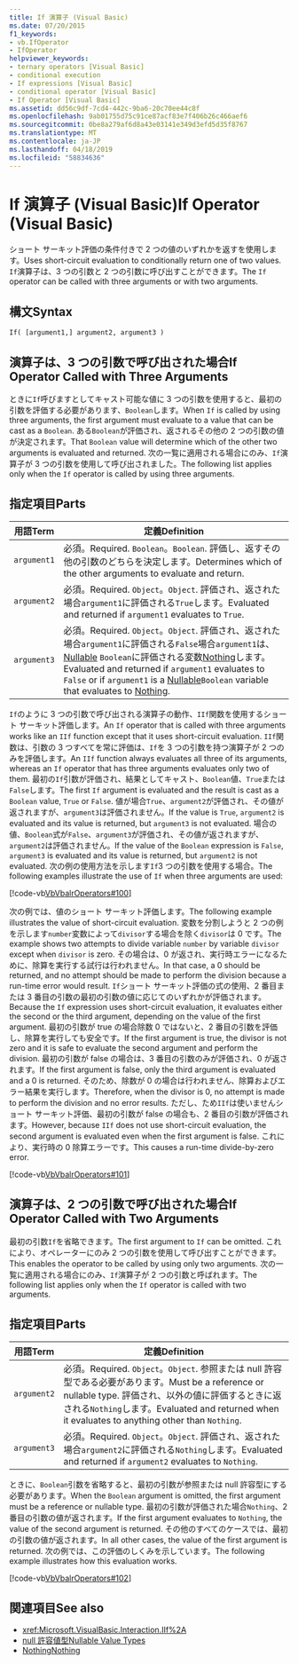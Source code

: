 ```yaml
---
title: If 演算子 (Visual Basic)
ms.date: 07/20/2015
f1_keywords:
- vb.IfOperator
- IfOperator
helpviewer_keywords:
- ternary operators [Visual Basic]
- conditional execution
- If expressions [Visual Basic]
- conditional operator [Visual Basic]
- If Operator [Visual Basic]
ms.assetid: dd56c9df-7cd4-442c-9ba6-20c70ee44c8f
ms.openlocfilehash: 9ab01755d75c91ce87acf83e7f406b26c466aef6
ms.sourcegitcommit: 0be8a279af6d8a43e03141e349d3efd5d35f8767
ms.translationtype: MT
ms.contentlocale: ja-JP
ms.lasthandoff: 04/18/2019
ms.locfileid: "58834636"
---
```

# <a name="if-operator-visual-basic"></a><span data-ttu-id="3bf91-102">If 演算子 (Visual Basic)</span><span class="sxs-lookup"><span data-stu-id="3bf91-102">If Operator (Visual Basic)</span></span>
<span data-ttu-id="3bf91-103">ショート サーキット評価の条件付きで 2 つの値のいずれかを返すを使用します。</span><span class="sxs-lookup"><span data-stu-id="3bf91-103">Uses short-circuit evaluation to conditionally return one of two values.</span></span> <span data-ttu-id="3bf91-104">`If`演算子は、3 つの引数と 2 つの引数に呼び出すことができます。</span><span class="sxs-lookup"><span data-stu-id="3bf91-104">The `If` operator can be called with three arguments or with two arguments.</span></span>  
  
## <a name="syntax"></a><span data-ttu-id="3bf91-105">構文</span><span class="sxs-lookup"><span data-stu-id="3bf91-105">Syntax</span></span>  
  
```  
If( [argument1,] argument2, argument3 )  
```  
  
## <a name="if-operator-called-with-three-arguments"></a><span data-ttu-id="3bf91-106">演算子は、3 つの引数で呼び出された場合</span><span class="sxs-lookup"><span data-stu-id="3bf91-106">If Operator Called with Three Arguments</span></span>  
 <span data-ttu-id="3bf91-107">ときに`If`呼びますとしてキャスト可能な値に 3 つの引数を使用すると、最初の引数を評価する必要があります、`Boolean`します。</span><span class="sxs-lookup"><span data-stu-id="3bf91-107">When `If` is called by using three arguments, the first argument must evaluate to a value that can be cast as a `Boolean`.</span></span> <span data-ttu-id="3bf91-108">ある`Boolean`が評価され、返されるその他の 2 つの引数の値が決定されます。</span><span class="sxs-lookup"><span data-stu-id="3bf91-108">That `Boolean` value will determine which of the other two arguments is evaluated and returned.</span></span> <span data-ttu-id="3bf91-109">次の一覧に適用される場合にのみ、`If`演算子が 3 つの引数を使用して呼び出されました。</span><span class="sxs-lookup"><span data-stu-id="3bf91-109">The following list applies only when the `If` operator is called by using three arguments.</span></span>  
  
## <a name="parts"></a><span data-ttu-id="3bf91-110">指定項目</span><span class="sxs-lookup"><span data-stu-id="3bf91-110">Parts</span></span>  
  
|<span data-ttu-id="3bf91-111">用語</span><span class="sxs-lookup"><span data-stu-id="3bf91-111">Term</span></span>|<span data-ttu-id="3bf91-112">定義</span><span class="sxs-lookup"><span data-stu-id="3bf91-112">Definition</span></span>|  
|---|---|  
|`argument1`|<span data-ttu-id="3bf91-113">必須。</span><span class="sxs-lookup"><span data-stu-id="3bf91-113">Required.</span></span> <span data-ttu-id="3bf91-114">`Boolean`。</span><span class="sxs-lookup"><span data-stu-id="3bf91-114">`Boolean`.</span></span> <span data-ttu-id="3bf91-115">評価し、返すその他の引数のどちらを決定します。</span><span class="sxs-lookup"><span data-stu-id="3bf91-115">Determines which of the other arguments to evaluate and return.</span></span>|  
|`argument2`|<span data-ttu-id="3bf91-116">必須。</span><span class="sxs-lookup"><span data-stu-id="3bf91-116">Required.</span></span> <span data-ttu-id="3bf91-117">`Object`。</span><span class="sxs-lookup"><span data-stu-id="3bf91-117">`Object`.</span></span> <span data-ttu-id="3bf91-118">評価され、返された場合`argument1`に評価される`True`します。</span><span class="sxs-lookup"><span data-stu-id="3bf91-118">Evaluated and returned if `argument1` evaluates to `True`.</span></span>|  
|`argument3`|<span data-ttu-id="3bf91-119">必須。</span><span class="sxs-lookup"><span data-stu-id="3bf91-119">Required.</span></span> <span data-ttu-id="3bf91-120">`Object`。</span><span class="sxs-lookup"><span data-stu-id="3bf91-120">`Object`.</span></span> <span data-ttu-id="3bf91-121">評価され、返された場合`argument1`に評価される`False`場合`argument1`は、 [Nullable](../../../visual-basic/programming-guide/language-features/data-types/nullable-value-types.md) `Boolean`に評価される変数[Nothing](../../../visual-basic/language-reference/nothing.md)します。</span><span class="sxs-lookup"><span data-stu-id="3bf91-121">Evaluated and returned if `argument1` evaluates to `False` or if `argument1` is a [Nullable](../../../visual-basic/programming-guide/language-features/data-types/nullable-value-types.md)`Boolean` variable that evaluates to [Nothing](../../../visual-basic/language-reference/nothing.md).</span></span>|  
  
 <span data-ttu-id="3bf91-122">`If`のように 3 つの引数で呼び出される演算子の動作、`IIf`関数を使用するショート サーキット評価します。</span><span class="sxs-lookup"><span data-stu-id="3bf91-122">An `If` operator that is called with three arguments works like an `IIf` function except that it uses short-circuit evaluation.</span></span> <span data-ttu-id="3bf91-123">`IIf`関数は、引数の 3 つすべてを常に評価は、`If`を 3 つの引数を持つ演算子が 2 つのみを評価します。</span><span class="sxs-lookup"><span data-stu-id="3bf91-123">An `IIf` function always evaluates all three of its arguments, whereas an `If` operator that has three arguments evaluates only two of them.</span></span> <span data-ttu-id="3bf91-124">最初の`If`引数が評価され、結果としてキャスト、`Boolean`値、`True`または`False`します。</span><span class="sxs-lookup"><span data-stu-id="3bf91-124">The first `If` argument is evaluated and the result is cast as a `Boolean` value, `True` or `False`.</span></span> <span data-ttu-id="3bf91-125">値が場合`True`、`argument2`が評価され、その値が返されますが、`argument3`は評価されません。</span><span class="sxs-lookup"><span data-stu-id="3bf91-125">If the value is `True`, `argument2` is evaluated and its value is returned, but `argument3` is not evaluated.</span></span> <span data-ttu-id="3bf91-126">場合の値、`Boolean`式が`False`、`argument3`が評価され、その値が返されますが、`argument2`は評価されません。</span><span class="sxs-lookup"><span data-stu-id="3bf91-126">If the value of the `Boolean` expression is `False`, `argument3` is evaluated and its value is returned, but `argument2` is not evaluated.</span></span> <span data-ttu-id="3bf91-127">次の例の使用方法を示します`If`3 つの引数を使用する場合。</span><span class="sxs-lookup"><span data-stu-id="3bf91-127">The following examples illustrate the use of `If` when three arguments are used:</span></span>  
  
 [!code-vb[VbVbalrOperators#100](~/samples/snippets/visualbasic/VS_Snippets_VBCSharp/VbVbalrOperators/VB/Class4.vb#100)]  
  
 <span data-ttu-id="3bf91-128">次の例では、値のショート サーキット評価します。</span><span class="sxs-lookup"><span data-stu-id="3bf91-128">The following example illustrates the value of short-circuit evaluation.</span></span> <span data-ttu-id="3bf91-129">変数を分割しようと 2 つの例を示します`number`変数によって`divisor`する場合を除く`divisor`は 0 です。</span><span class="sxs-lookup"><span data-stu-id="3bf91-129">The example shows two attempts to divide variable `number` by variable `divisor` except when `divisor` is zero.</span></span> <span data-ttu-id="3bf91-130">その場合は、0 が返され、実行時エラーになるために、除算を実行する試行は行われません。</span><span class="sxs-lookup"><span data-stu-id="3bf91-130">In that case, a 0 should be returned, and no attempt should be made to perform the division because a run-time error would result.</span></span> <span data-ttu-id="3bf91-131">`If`ショート サーキット評価の式の使用、2 番目または 3 番目の引数の最初の引数の値に応じてのいずれかが評価されます。</span><span class="sxs-lookup"><span data-stu-id="3bf91-131">Because the `If` expression uses short-circuit evaluation, it evaluates either the second or the third argument, depending on the value of the first argument.</span></span> <span data-ttu-id="3bf91-132">最初の引数が true の場合除数 0 ではないと、2 番目の引数を評価し、除算を実行しても安全です。</span><span class="sxs-lookup"><span data-stu-id="3bf91-132">If the first argument is true, the divisor is not zero and it is safe to evaluate the second argument and perform the division.</span></span> <span data-ttu-id="3bf91-133">最初の引数が false の場合は、3 番目の引数のみが評価され、0 が返されます。</span><span class="sxs-lookup"><span data-stu-id="3bf91-133">If the first argument is false, only the third argument is evaluated and a 0 is returned.</span></span> <span data-ttu-id="3bf91-134">そのため、除数が 0 の場合は行われません、除算およびエラー結果を実行します。</span><span class="sxs-lookup"><span data-stu-id="3bf91-134">Therefore, when the divisor is 0, no attempt is made to perform the division and no error results.</span></span> <span data-ttu-id="3bf91-135">ただし、ため`IIf`は使いませんショート サーキット評価、最初の引数が false の場合も、2 番目の引数が評価されます。</span><span class="sxs-lookup"><span data-stu-id="3bf91-135">However, because `IIf` does not use short-circuit evaluation, the second argument is evaluated even when the first argument is false.</span></span> <span data-ttu-id="3bf91-136">これにより、実行時の 0 除算エラーです。</span><span class="sxs-lookup"><span data-stu-id="3bf91-136">This causes a run-time divide-by-zero error.</span></span>  
  
 [!code-vb[VbVbalrOperators#101](~/samples/snippets/visualbasic/VS_Snippets_VBCSharp/VbVbalrOperators/VB/Class4.vb#101)]  
  
## <a name="if-operator-called-with-two-arguments"></a><span data-ttu-id="3bf91-137">演算子は、2 つの引数で呼び出された場合</span><span class="sxs-lookup"><span data-stu-id="3bf91-137">If Operator Called with Two Arguments</span></span>  
 <span data-ttu-id="3bf91-138">最初の引数`If`を省略できます。</span><span class="sxs-lookup"><span data-stu-id="3bf91-138">The first argument to `If` can be omitted.</span></span> <span data-ttu-id="3bf91-139">これにより、オペレーターにのみ 2 つの引数を使用して呼び出すことができます。</span><span class="sxs-lookup"><span data-stu-id="3bf91-139">This enables the operator to be called by using only two arguments.</span></span> <span data-ttu-id="3bf91-140">次の一覧に適用される場合にのみ、`If`演算子が 2 つの引数と呼ばれます。</span><span class="sxs-lookup"><span data-stu-id="3bf91-140">The following list applies only when the `If` operator is called with two arguments.</span></span>  
  
## <a name="parts"></a><span data-ttu-id="3bf91-141">指定項目</span><span class="sxs-lookup"><span data-stu-id="3bf91-141">Parts</span></span>  
  
|<span data-ttu-id="3bf91-142">用語</span><span class="sxs-lookup"><span data-stu-id="3bf91-142">Term</span></span>|<span data-ttu-id="3bf91-143">定義</span><span class="sxs-lookup"><span data-stu-id="3bf91-143">Definition</span></span>|  
|---|---|  
|`argument2`|<span data-ttu-id="3bf91-144">必須。</span><span class="sxs-lookup"><span data-stu-id="3bf91-144">Required.</span></span> <span data-ttu-id="3bf91-145">`Object`。</span><span class="sxs-lookup"><span data-stu-id="3bf91-145">`Object`.</span></span> <span data-ttu-id="3bf91-146">参照または null 許容型である必要があります。</span><span class="sxs-lookup"><span data-stu-id="3bf91-146">Must be a reference or nullable type.</span></span> <span data-ttu-id="3bf91-147">評価され、以外の値に評価するときに返される`Nothing`します。</span><span class="sxs-lookup"><span data-stu-id="3bf91-147">Evaluated and returned when it evaluates to anything other than `Nothing`.</span></span>|  
|`argument3`|<span data-ttu-id="3bf91-148">必須。</span><span class="sxs-lookup"><span data-stu-id="3bf91-148">Required.</span></span> <span data-ttu-id="3bf91-149">`Object`。</span><span class="sxs-lookup"><span data-stu-id="3bf91-149">`Object`.</span></span> <span data-ttu-id="3bf91-150">評価され、返された場合`argument2`に評価される`Nothing`します。</span><span class="sxs-lookup"><span data-stu-id="3bf91-150">Evaluated and returned if `argument2` evaluates to `Nothing`.</span></span>|  
  
 <span data-ttu-id="3bf91-151">ときに、`Boolean`引数を省略すると、最初の引数が参照または null 許容型にする必要があります。</span><span class="sxs-lookup"><span data-stu-id="3bf91-151">When the `Boolean` argument is omitted, the first argument must be a reference or nullable type.</span></span> <span data-ttu-id="3bf91-152">最初の引数が評価された場合`Nothing`、2 番目の引数の値が返されます。</span><span class="sxs-lookup"><span data-stu-id="3bf91-152">If the first argument evaluates to `Nothing`, the value of the second argument is returned.</span></span> <span data-ttu-id="3bf91-153">その他のすべてのケースでは、最初の引数の値が返されます。</span><span class="sxs-lookup"><span data-stu-id="3bf91-153">In all other cases, the value of the first argument is returned.</span></span> <span data-ttu-id="3bf91-154">次の例では、この評価のしくみを示しています。</span><span class="sxs-lookup"><span data-stu-id="3bf91-154">The following example illustrates how this evaluation works.</span></span>  
  
 [!code-vb[VbVbalrOperators#102](~/samples/snippets/visualbasic/VS_Snippets_VBCSharp/VbVbalrOperators/VB/Class4.vb#102)]  
  
## <a name="see-also"></a><span data-ttu-id="3bf91-155">関連項目</span><span class="sxs-lookup"><span data-stu-id="3bf91-155">See also</span></span>

- <xref:Microsoft.VisualBasic.Interaction.IIf%2A>
- [<span data-ttu-id="3bf91-156">null 許容値型</span><span class="sxs-lookup"><span data-stu-id="3bf91-156">Nullable Value Types</span></span>](../../../visual-basic/programming-guide/language-features/data-types/nullable-value-types.md)
- [<span data-ttu-id="3bf91-157">Nothing</span><span class="sxs-lookup"><span data-stu-id="3bf91-157">Nothing</span></span>](../../../visual-basic/language-reference/nothing.md)
